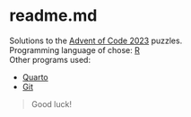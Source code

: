 # readme.md

Solutions to the [Advent of Code 2023](https://adventofcode.com/2023) puzzles.<br>
Programming language of chose: [R](https://ftp.acc.umu.se/mirror/CRAN/)<br>
Other programs used: 
+ [Quarto](https://quarto.org/docs/get-started/)
+ [Git](https://git-scm.com/downloads)

>Good luck!